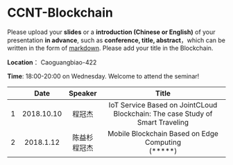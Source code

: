 # CCNT-Blockchain
Please upload your **slides** or a **introduction (Chinese or English)** of your presentation **in advance**,
such as **conference, title, abstract**，which can be written in the form of [markdown](http://sspai.com/25137). Please add your title in the Blockchain.

**Location**： Caoguangbiao-422

**Time**: 18:00-20:00 on Wednesday. Welcome to attend the seminar!

||Date|Speaker|Title|
|---|:---:|:---:|:---:|
|1|2018.10.10|程冠杰|IoT Service Based on JointCLoud Blockchain: The case Study of Smart Traveling|
|2|2018.1.12|陈益杉 <br> 程冠杰|Mobile Blockchain Based on Edge Computing<br> (*****)|
